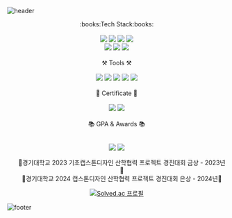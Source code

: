 ![header](https://capsule-render.vercel.app/api?type=waving&color=gradient&height=230&section=header&text=fbehddn&fontSize=70&animation=fadeIn)
<div align="center">
:books:Tech Stack:books:
</div>

<br>

<div align="center">
<img src="https://img.shields.io/badge/Java-0064CD?style=flat-square&logo=JAVA&logoColor=white"/>
<img src="https://img.shields.io/badge/Spring-6DB33F?style=flat&logo=Spring&logoColor=white"/>
<img src="https://img.shields.io/badge/Springboot-6DB33F?style=flat&logo=springboot&logoColor=white"/>
<img src="https://img.shields.io/badge/Oracle-F80000?style=flat&logo=springboot&logoColor=white"/>
  <br>
<img src="https://img.shields.io/badge/MySQL-4479A1?style=flat&logo=MySQL&logoColor=white"/>
<img src="https://img.shields.io/badge/Spring Security-6DB33F?style=flat&logo=SpringSecurity&logoColor=white"/>
<img src="https://img.shields.io/badge/Spring Data JPA-6DB33F?style=flat&logo=&logoColor=white"/>
</div>

<br>

<div align="center">
⚒️ Tools ⚒️
</div>
<br>
<div align="center">
<img src="https://img.shields.io/badge/IntelliJ IDEA-023070?style=flat&logo=IntelliJ IDEA&logoColor=white"/>
<img src="https://img.shields.io/badge/Postman-FF6C37?style=flat&logo=Postman&logoColor=white"/>
<img src="https://img.shields.io/badge/Docker-2496ED?style=flat&logo=Docker&logoColor=white"/>
<img src="https://img.shields.io/badge/Git-F05032?style=flat&logo=Git&logoColor=white"/>
<img src="https://img.shields.io/badge/Notion-000000?style=flat&logo=Notion&logoColor=white"/>
</div>

<br>

<div align="center">
🥸 Certificate 🥸
</div>
<br>
<div align="center">
<img src="https://img.shields.io/badge/CSTS(FL)-3776AB?style=for-the-badge"> 
<img src="https://img.shields.io/badge/SQLD-FD5F07?style=for-the-badge">
</div>
<br>
<div align="center">
📚 GPA & Awards 📚
</div>
<br>
<div align="center">
<p> 
<img src="https://img.shields.io/badge/GPA-3.91/4.5-2D8CFF?style=for-the-badge">
<img src="https://img.shields.io/badge/Major GPA-4.02/4.5-FF6347?style=for-the-badge">
</p>
</div>

<div align="center">
<ul>
    🥇경기대학교 2023 기초캡스톤디자인 산학협력 프로젝트 경진대회 금상 - 2023년🥇
    <br>
    🥈경기대학교 2024 캡스톤디자인 산학협력 프로젝트 경진대회 은상 - 2024년🥈
</ul>
</div>

<div align="center">
  
[![Solved.ac 프로필](http://mazassumnida.wtf/api/v2/generate_badge?boj=2000ydw)](https://solved.ac/2000ydw)

</div>


![footer](https://capsule-render.vercel.app/api?type=waving&color=gradient&animation=fadeIn&section=footer)

   




